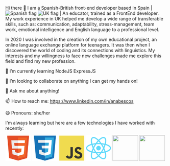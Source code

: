 

Hi there 👋
I am a Spanish-British front-end developer based in Spain | <img src="https://upload.wikimedia.org/wikipedia/en/thumb/9/9a/Flag_of_Spain.svg/1200px-Flag_of_Spain.svg.pngg" alt="Spanish flag" width="30" height="30" /> <img src="https://upload.wikimedia.org/wikipedia/en/a/ae/Flag_of_the_United_Kingdom.svg" alt="UK flag" width="30" height="30"/> | 
An educator, trained as a FrontEnd developer. My work experience in UK helped me develop a wide range of transferable skills, such as: communication, adaptability, stress-management, team work, emotional intelligence and English language to a professional level.

In 2020 I was involved in the creation of my own educational project, an online language exchange platform for teenagers. It was then when I discovered the world of coding and its connections with linguistics. My interests and my willingness to face new challenges made me explore this field and find my new profession.

🌱 I’m currently learning NodeJS ExpressJS 

👯 I’m looking to collaborate on anything I can get my hands on!

💬 Ask me about anything!

📫 How to reach me: https://www.linkedin.com/in/anabescos

😄 Pronouns: she/her


I'm always learning but here are a few technologies I have worked with recently:

<img src="https://raw.githubusercontent.com/devicons/devicon/c5378d6c2510ffa0b3e4475af95618a8048d6cf1/icons/html5/html5-original.svg" width="80" height="80" /> <img src="https://raw.githubusercontent.com/devicons/devicon/c5378d6c2510ffa0b3e4475af95618a8048d6cf1/icons/css3/css3-original.svg" width="80" height="80" /> <img src="https://raw.githubusercontent.com/devicons/devicon/c5378d6c2510ffa0b3e4475af95618a8048d6cf1/icons/javascript/javascript-original.svg" width="80" height="80" /> <img src="https://raw.githubusercontent.com/devicons/devicon/c5378d6c2510ffa0b3e4475af95618a8048d6cf1/icons/react/react-original.svg" width="80" height="80" /> <img src="https://user-images.githubusercontent.com/61055933/103520131-99490280-4e6e-11eb-876f-c4a2be0efc96.png" width="80" height="80" /> <img src="https://user-images.githubusercontent.com/61055933/103521114-23459b00-4e70-11eb-872e-fe277b044caa.png" width="80" height="80" />

